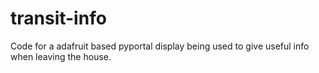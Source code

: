 # transit-info
Code for a adafruit based pyportal display being used to give useful info when leaving the house. 
